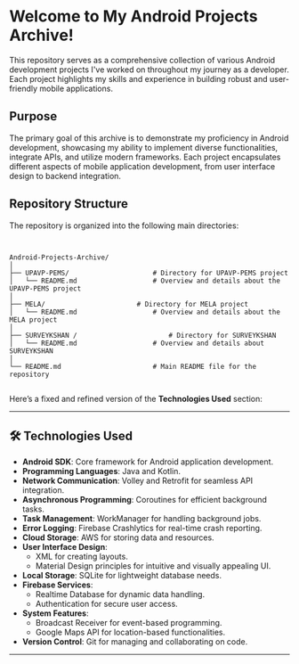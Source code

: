 # Welcome to My Android Projects Archive!

This repository serves as a comprehensive collection of various Android development projects I've worked on throughout my journey as a developer. Each project highlights my skills and experience in building robust and user-friendly mobile applications.

## Purpose

The primary goal of this archive is to demonstrate my proficiency in Android development, showcasing my ability to implement diverse functionalities, integrate APIs, and utilize modern frameworks. Each project encapsulates different aspects of mobile application development, from user interface design to backend integration.

## Repository Structure

The repository is organized into the following main directories:


```plaintext


Android-Projects-Archive/
│
├── UPAVP-PEMS/                     # Directory for UPAVP-PEMS project
│   └── README.md                   # Overview and details about the UPAVP-PEMS project
│
├── MELA/                       # Directory for MELA project 
│   └── README.md                   # Overview and details about the MELA project
│
├── SURVEYKSHAN /                       # Directory for SURVEYKSHAN      
│   └── README.md                   # Overview and details about SURVEYKSHAN
│
└── README.md                       # Main README file for the repository


```


Here’s a fixed and refined version of the **Technologies Used** section:

---

## 🛠️ Technologies Used

- **Android SDK**: Core framework for Android application development.
- **Programming Languages**: Java and Kotlin.
- **Network Communication**: Volley and Retrofit for seamless API integration.
- **Asynchronous Programming**: Coroutines for efficient background tasks.
- **Task Management**: WorkManager for handling background jobs.
- **Error Logging**: Firebase Crashlytics for real-time crash reporting.
- **Cloud Storage**: AWS for storing data and resources.
- **User Interface Design**: 
  - XML for creating layouts.
  - Material Design principles for intuitive and visually appealing UI.
- **Local Storage**: SQLite for lightweight database needs.
- **Firebase Services**:
  - Realtime Database for dynamic data handling.
  - Authentication for secure user access.
- **System Features**:
  - Broadcast Receiver for event-based programming.
  - Google Maps API for location-based functionalities.
- **Version Control**: Git for managing and collaborating on code.

--- 




